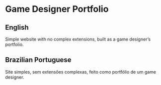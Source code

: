 # Game Designer Portfolio

## English

Simple website with no complex extensions, built as a game designer’s portfolio.

## Brazilian Portuguese

Site simples, sem extensões complexas, feito como portfólio de um game designer.
